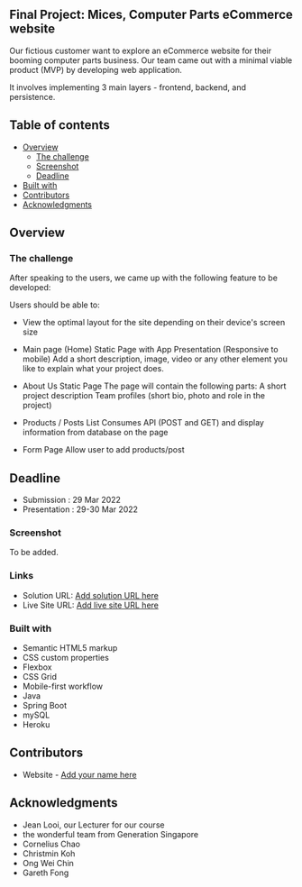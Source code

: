 ## Final Project: Mices, Computer Parts eCommerce website

Our fictious customer want to explore an eCommerce website for their booming computer parts business. Our team came out with a minimal viable product (MVP) by developing web application. 

It involves implementing 3 main layers - frontend, backend, and persistence. 

## Table of contents

- [Overview](#overview)
  - [The challenge](#the-challenge)
  - [Screenshot](#screenshot)
  - [Deadline](#Deadline)
- [Built with](#built-with)
- [Contributors](#contributor)
- [Acknowledgments](#acknowledgments)

## Overview

### The challenge

After speaking to the users, we came up with the following feature to be developed:

Users should be able to:
- View the optimal layout for the site depending on their device's screen size

- Main page (Home) 
Static Page with App Presentation (Responsive to mobile) 
Add a short description, image, video or any other element you like to explain what your project does.

- About Us 
Static Page
The page will contain the following parts:
A short project description 
Team profiles (short bio, photo and role in the project)

- Products / Posts List 
Consumes API (POST and GET) and display information from database on the page

- Form Page 
Allow user to add products/post

## Deadline

- Submission    : 29 Mar 2022
- Presentation  : 29-30 Mar 2022

### Screenshot

To be added.

### Links

- Solution URL: [Add solution URL here](https://your-solution-url.com)
- Live Site URL: [Add live site URL here](https://your-live-site-url.com)

### Built with

- Semantic HTML5 markup
- CSS custom properties
- Flexbox
- CSS Grid
- Mobile-first workflow
- Java 
- Spring Boot
- mySQL
- Heroku

## Contributors

- Website - [Add your name here](https://www.your-site.com)

## Acknowledgments

- Jean Looi, our Lecturer for our course
- the wonderful team from Generation Singapore
- Cornelius Chao
- Christmin Koh
- Ong Wei Chin
- Gareth Fong

